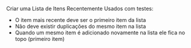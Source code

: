 Criar uma Lista de Itens Recentemente Usados com testes:

- O item mais recente deve ser o primeiro item da lista
- Não deve existir duplicações do mesmo item na lista
- Quando um mesmo item é adicionado novamente na lista ele fica no topo (primeiro item)
